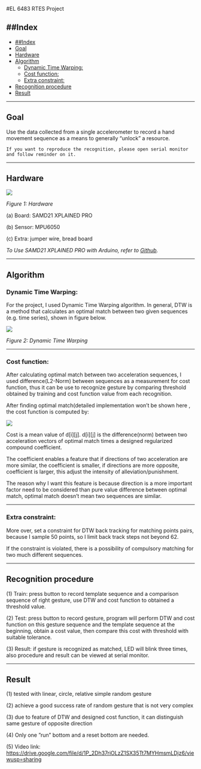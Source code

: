 #EL 6483 RTES Project

##Index
---

- [##Index](#index)
- [Goal](#goal)
- [Hardware](#hardware)
- [Algorithm](#algorithm)
  - [Dynamic Time Warping:](#dynamic-time-warping)
  - [Cost function:](#cost-function)
  - [Extra constraint:](#extra-constraint)
- [Recognition procedure](#recognition-procedure)
- [Result](#result)

---

## Goal
Use the data collected from a single accelerometer to record a hand movement sequence as a means to generally “unlock” a resource.

`If you want to reproduce the recognition, please open serial monitor and follow reminder on it.`

---

## Hardware
![](e:/Git_repos/GESTURE-RECOGNITION-EMBEDDED-PROJECT/undefined/images/2020-06-20-22-37-01.png)

*Figure 1: Hardware*

(a) Board: SAMD21 XPLAINED PRO

(b) Sensor: MPU6050

(c) Extra: jumper wire, bread board

*To Use SAMD21 XPLAINED PRO with Arduino, refer to [Github][1].*

[1]: https://github.com/AtmelUniversityFrance/atmel-samd21-xpro-boardmanagermodule/wiki/GettingStarted:-SAMD21-Xplained-Pro

---

## Algorithm

### Dynamic Time Warping:
For the project, I used Dynamic Time Warping algorithm. In general, DTW is a method that calculates an optimal match between two given sequences (e.g. time series), shown in figure below.

![](e:/Git_repos/GESTURE-RECOGNITION-EMBEDDED-PROJECT/undefined/images/2020-06-20-22-37-58.png)

*Figure 2: Dynamic Time Warping*

---

### Cost function:

After calculating optimal match between two acceleration sequences, I used difference(L2-Norm) between sequences as a measurement for cost function, thus it can be use to recognize gesture by comparing threshold obtained by training and cost function value from each recognition.

After finding optimal match(detailed implementation won’t be shown here  , the cost function is computed by:

<!-- \[
Cost = \frac{\sum_{}^{}d[i][j] }{N}
\]
\[
d[i][j] = (1-scale * \frac{Acc_i*Acc_j}{\|Acc_i\|*\|Acc_j\| + 1*10^{-6}} ) * Norm
\] -->

![](e:/Git_repos/GESTURE-RECOGNITION-EMBEDDED-PROJECT/undefined/images/2020-06-20-22-51-59.png)

Cost is a mean value of d[i][j]. d[i][j] is the difference(norm) between two acceleration vectors of optimal match times a designed regularized compound coefficient. 

The coefficient enables a feature that if directions of two acceleration are more similar, the coefficient is smaller, if directions are more opposite, coefficient is larger, this adjust the intensity of alleviation/punishment. 

The reason why I want this feature is because direction is a more important factor need to be considered than pure value difference between optimal match, optimal match doesn’t mean two sequences are similar.

---

### Extra constraint:

More over, set a constraint for DTW back tracking for matching points
pairs, because I sample 50 points, so I limit back track steps not beyond 62.

If the constraint is violated, there is a possibility of compulsory matching for two much different sequences.

---

## Recognition procedure

(1) Train: press button to record template sequence and a comparison sequence of right gesture, use DTW and cost function to obtained a threshold value.

(2) Test: press button to record gesture, program will perform DTW and
cost function on this gesture sequence and the template sequence at the
beginning, obtain a cost value, then compare this cost with threshold with suitable tolerance.

(3) Result: if gesture is recognized as matched, LED will blink three times, also procedure and result can be viewed at serial monitor.

---

## Result

(1) tested with linear, circle, relative simple random gesture

(2) achieve a good success rate of random gesture that is not very complex

(3) due to feature of DTW and designed cost function, it can distinguish same gesture of opposite direction

(4) Only one ”run” bottom and a reset bottom are needed.

(5) Video link:
https://drive.google.com/file/d/1P_2Dh37riOLzZ1SX35Tt7MYHmsmLDjz6/viewusp=sharing
